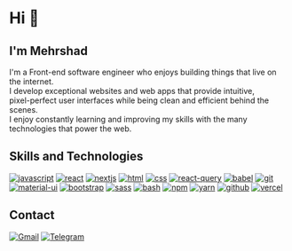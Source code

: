<!-- - 👋 Hi, I’m Mehrshad-Moradshan
- 👀 I’m interested in Programming
- 🌱 I’m currently learning Front-end
- 💞️ I’m looking to collaborate on ...
- 📫 My communication methods are the following
 -->
<!-- <div id="badges">
  <a href="your-linkedin-URL">
    <img src="https://img.shields.io/badge/LinkedIn-blue?style=for-the-badge&logo=linkedin&logoColor=white" alt="LinkedIn Badge"/>
  </a>
  <a href="your-youtube-URL">
    <img src="https://img.shields.io/badge/YouTube-red?style=for-the-badge&logo=youtube&logoColor=white" alt="Youtube Badge"/>
  </a>
  <a href="your-twitter-URL">
    <img src="https://img.shields.io/badge/Twitter-blue?style=for-the-badge&logo=twitter&logoColor=white" alt="Twitter Badge"/>
  </a>
</div> -->

<!-- <div>
  <img src="https://github.com/devicons/devicon/blob/master/icons/react/react-original-wordmark.svg" title="React" alt="React" width="40" height="40"/>&nbsp;
  <img src="https://github.com/devicons/devicon/blob/master/icons/materialui/materialui-original.svg" title="Material UI" alt="Material UI" width="40" height="40"/>&nbsp;
  <img src="https://github.com/devicons/devicon/blob/master/icons/redux/redux-original.svg" title="Redux" alt="Redux " width="40" height="40"/>&nbsp;
  <img src="https://github.com/devicons/devicon/blob/master/icons/css3/css3-plain-wordmark.svg"  title="CSS3" alt="CSS" width="40" height="40"/>&nbsp;
  <img src="https://github.com/devicons/devicon/blob/master/icons/html5/html5-original.svg" title="HTML5" alt="HTML" width="40" height="40"/>&nbsp;
  <img src="https://github.com/devicons/devicon/blob/master/icons/javascript/javascript-original.svg" title="JavaScript" alt="JavaScript" width="40" height="40"/>&nbsp;
<!--   <img src="https://github.com/devicons/devicon/blob/master/icons/amazonwebservices/amazonwebservices-plain-wordmark.svg" title="AWS" alt="AWS" width="40" height="40"/>&nbsp; -->
<!--   <img src="https://github.com/devicons/devicon/blob/master/icons/git/git-original-wordmark.svg" title="Git" **alt="Git" width="40" height="40"/>
</div> -->



<!-- https://github-readme-streak-stats.herokuapp.com/?user=your-github-username -->

<!---
Mehr34shad/Mehr34shad is a ✨ special ✨ repository because its `README.md` (this file) appears on your GitHub profile.
You can click the Preview link to take a look at your changes.
--->










# Hi 👋

## I'm Mehrshad

I'm a Front-end software engineer who enjoys building things that live on the internet. <br/>
I develop exceptional websites and web apps that provide intuitive, <br/> pixel-perfect user
interfaces while being clean and efficient behind the scenes. <br/>
I enjoy constantly learning and improving my skills with the many technologies that
power the web.

<!-- <img src="https://gpvc.arturio.dev/erfanansari" alt="profile views"> -->
<!-- <p align="left"><img src="https://komarev.com/ghpvc/?username=erfanansari&label=Profile%20views&color=0e75b6&style=flat" alt="profile views" /> </p>
<a href="https://wakatime.com/@dc6273a6-e578-4f0b-900f-f060bb3d0f3a"><img src="https://wakatime.com/badge/user/dc6273a6-e578-4f0b-900f-f060bb3d0f3a.svg" alt="Total time coded since Dec 14 2020" /></a> -->

## Skills and Technologies
<!-- [![typescript](https://img.shields.io/badge/TypeScript-informational?style=flat-square&logo=TypeScript&logoColor=white&color=2D79C7)](https://typescriptlang.org/) -->
[![javascript](https://img.shields.io/badge/JavaScript-informational?style=flat-square&logo=JavaScript&logoColor=black&color=F7DF1E)](https://www.ecma-international.org/publications-and-standards/standards/ecma-262/)
[![react](https://img.shields.io/badge/React-%23327FC7.svg?style=flat-square&logo=react&logoColor=aDAFB&color=32363E)](https://reactjs.org/)
[![nextjs](https://img.shields.io/badge/NextJS-informational?style=flat-square&logo=next.js&logoColor=white&color=000000)](https://nextjs.org/)
[![html](https://img.shields.io/badge/HTML-informational?style=flat-square&logo=html5&logoColor=white&color=E34F26)](https://html.spec.whatwg.org/multipage/)
[![css](https://img.shields.io/badge/CSS-informational?style=flat-square&logo=CSS3&logoColor=white&color=1968a0)](https://developer.mozilla.org/en-US/docs/Web/CSS)
[![react-query](https://img.shields.io/badge/React_Query-informational?style=flat-square&logo=reactquery&logoColor=white&color=EF4444)](https://tanstack.com/query/v4)
[![babel](https://img.shields.io/badge/Babel-informational?style=flat-square&logo=babel&logoColor=black&color=F5DA55)](https://babeljs.io/)
[![git](https://img.shields.io/badge/Git-informational?style=flat-square&logo=Git&logoColor=white&color=F05032)](https://git-scm.com/)
[![material-ui](https://img.shields.io/badge/Material_UI-informational?style=flat-square&logo=mui&logoColor=white&color=007FFF)](https://mui.com/)
[![bootstrap](https://img.shields.io/badge/Bootstrap-informational?style=flat-square&logo=bootstrap&logoColor=white&color=7311EC)](https://getbootstrap.com/)
[![sass](https://img.shields.io/badge/Sass-informational?style=flat-square&logo=sass&logoColor=white&color=C36291)](https://sass-lang.com/)
[![bash](https://img.shields.io/badge/Bash-informational?style=flat-square&logo=gnubash&logoColor=d9d9d9&color=222A35)](https://www.gnu.org/software/bash/)
[![npm](https://img.shields.io/badge/npm-informational?style=flat-square&logo=npm&logoColor=white&color=C2312E)](https://www.npmjs.com/)
[![yarn](https://img.shields.io/badge/yarn-informational?style=flat-square&logo=yarn&logoColor=white&color=3895BE)](https://yarnpkg.com/)
[![github](https://img.shields.io/badge/GitHub-informational?style=flat-square&logo=GitHub&logoColor=white&color=181717)](https://github.com/)
[![vercel](https://img.shields.io/badge/Vercel-informational?style=flat-square&logo=Vercel&logoColor=white&color=000000)](https://vercel.com/)



## ️Contact

<a href="mailto:mehr.m6534@gmail.com"><img alt="Gmail" title="mehr.m6534@gmail.com" src="https://img.shields.io/badge/Gmail-DE4032?style=for-the-badge&logo=gmail&logoColor=white"/></a>
<a href="https://t.me/MoradShan"><img alt="Telegram" title="t.me/Moradshan" src="https://img.shields.io/badge/Telegram-1C8CC5?style=for-the-badge&logo=telegram&logoColor=white"/></a>


